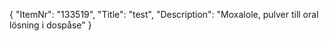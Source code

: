 {
  "ItemNr": "133519",
  "Title": "test",
  "Description": "Moxalole, pulver till oral lösning i dospåse"
}